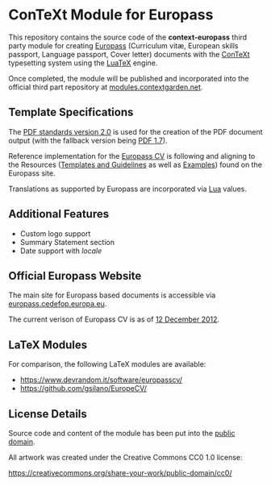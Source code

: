 # ConTeXt Module for Europass

This repository contains the source code of the **context-europass** third party module for creating [Europass](https://europass.cedefop.europa.eu/) (Curriculum vitæ, European skills passport, Language passport, Cover letter) documents with the [ConTeXt](https://wiki.contextgarden.net/Main_Page) typesetting system using the [LuaTeX](http://www.luatex.org/) engine.

Once completed, the module will be published and incorporated into the official third part repository at [modules.contextgarden.net](https://modules.contextgarden.net/).

## Template Specifications

The [PDF standards version 2.0](https://www.iso.org/obp/ui/#iso:std:iso:32000:-2:ed-1:v1:en) is used for the creation of the PDF document output (with the fallback version being [PDF 1.7](https://www.iso.org/obp/ui/#iso:std:iso:32000:-1:ed-1:v1:en)).

Reference implementation for the [Europass CV](http://europass.cedefop.europa.eu/documents/curriculum-vitae) is following and aligning to the Resources ([Templates and Guidelines](https://europass.cedefop.europa.eu/documents/curriculum-vitae/templates-instructions/templates/doc) as well as [Examples](https://europass.cedefop.europa.eu/documents/curriculum-vitae/examples)) found on the Europass site.

Translations as supported by Europass are incorporated via [Lua](https://www.lua.org/) values.

## Additional Features

* Custom logo support
* Summary Statement section
* Date support with *locale*

## Official Europass Website

The main site for Europass based documents is accessible via [europass.cedefop.europa.eu](https://europass.cedefop.europa.eu/).

The current verison of Europass CV is as of [12 December 2012](https://europass.cedefop.europa.eu/about/news?page=4).

## LaTeX Modules

For comparison, the following LaTeX modules are available:

* https://www.devrandom.it/software/europasscv/
* https://github.com/gsilano/EuropeCV/


## License Details

Source code and content of the module has been put into the [public domain](https://creativecommons.org/share-your-work/public-domain/pdm/).

All artwork was created under the Creative Commons CC0 1.0 license:

https://creativecommons.org/share-your-work/public-domain/cc0/
